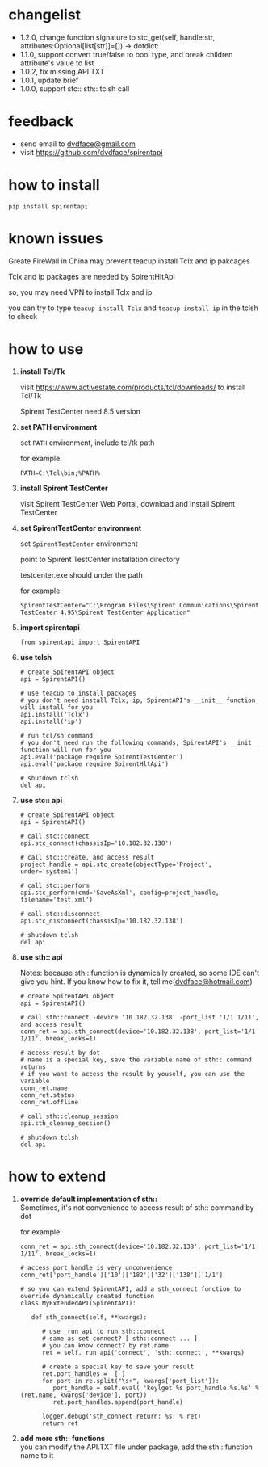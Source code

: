 # changelist
* 1.2.0,  change function signature to stc_get(self, handle:str, attributes:Optional[list[str]]=[]) -> dotdict:
* 1.1.0,  support convert true/false to bool type, and break children attribute's value to list
* 1.0.2,  fix missing API.TXT
* 1.0.1,  update brief
* 1.0.0,  support stc:: sth:: tclsh call

# feedback
* send email to dvdface@gmail.com
* visit https://github.com/dvdface/spirentapi

# how to install
`pip install spirentapi`

# known issues

Greate FireWall in China may prevent teacup install Tclx and ip pakcages<br/>

Tclx and ip packages are needed by SpirentHltApi<br/>

so, you may need VPN to install Tclx and ip<br/>

you can try to type `teacup install Tclx` and `teacup install ip` in the tclsh to check<br/>

# how to use
1. **install Tcl/Tk<br/>**
   
   visit https://www.activestate.com/products/tcl/downloads/  to install Tcl/Tk<br/>

   Spirent TestCenter need 8.5 version<br/>
2. **set PATH environment<br/>**

   set `PATH` environment, include tcl/tk path <br/>

   for example:<br/>

   `PATH=C:\Tcl\bin;%PATH%`<br/>
3. **install Spirent TestCenter<br/>**

   visit Spirent TestCenter Web Portal, download and install Spirent TestCenter<br/>
4. **set SpirentTestCenter environment<br/>**

   set `SpirentTestCenter` environment<br/>

   point to Spirent TestCenter installation directory<br/>

   testcenter.exe should under the path<br/>

   for example:<br/>

      `SpirentTestCenter="C:\Program Files\Spirent Communications\Spirent TestCenter 4.95\Spirent TestCenter Application"`<br/>
5. **import spirentapi**
    ```
    from spirentapi import SpirentAPI
    ```
6. **use tclsh**
    ```
    # create SpirentAPI object
    api = SpirentAPI()
    
    # use teacup to install packages
    # you don't need install Tclx, ip, SpirentAPI's __init__ function will install for you
    api.install('Tclx') 
    api.install('ip')

    # run tcl/sh command
    # you don't need run the following commands, SpirentAPI's __init__ function will run for you
    api.eval('package require SpirentTestCenter')
    api.eval('package require SpirentHltApi')

    # shutdown tclsh
    del api
    ```
7. **use stc:: api**
    ```
    # create SpirentAPI object
    api = SpirentAPI()

    # call stc::connect
    api.stc_connect(chassisIp='10.182.32.138')
    
    # call stc::create, and access result
    project_handle = api.stc_create(objectType='Project', under='system1')
    
    # call stc::perform
    api.stc_perform(cmd='SaveAsXml', config=project_handle, filename='test.xml')
    
    # call stc::disconnect
    api.stc_disconnect(chassisIp='10.182.32.138')

    # shutdown tclsh
    del api
    ```
8. **use sth:: api**
   
   Notes: because sth:: function is dynamically created, so some IDE can't give you hint. If you know how to fix it, tell me(dvdface@hotmail.com)
    ```
    # create SpirentAPI object
    api = SpirentAPI()

    # call sth::connect -device '10.182.32.138' -port_list '1/1 1/11', and access result
    conn_ret = api.sth_connect(device='10.182.32.138', port_list='1/1 1/11', break_locks=1)
    
    # access result by dot
    # name is a special key, save the variable name of sth:: command returns
    # if you want to access the result by youself, you can use the variable
    conn_ret.name
    conn_ret.status
    conn_ret.offline
    
    # call sth::cleanup_session
    api.sth_cleanup_session()

    # shutdown tclsh
    del api
    ```
# how to extend
1. **override default implementation of sth::**<br/>
   Sometimes, it's not convenience to access result of sth:: command by dot<br/>

   for example:<br/>

   ```
   conn_ret = api.sth_connect(device='10.182.32.138', port_list='1/1 1/11', break_locks=1)

   # access port handle is very unconvenience
   conn_ret['port_handle']['10']['182']['32']['138']['1/1']

   # so you can extend SpirentAPI, add a sth_connect function to override dynamically created function
   class MyExtendedAPI(SpirentAPI):

      def sth_connect(self, **kwargs):

         # use _run_api to run sth::connect
         # same as set connect? [ sth::connect ... ]
         # you can know connect? by ret.name
         ret = self._run_api('connect', 'sth::connect', **kwargs)

         # create a special key to save your result
         ret.port_handles =  [ ]
         for port in re.split("\s+", kwargs['port_list']):
            port_handle = self.eval( 'keylget %s port_handle.%s.%s' % (ret.name, kwargs['device'], port))
            ret.port_handles.append(port_handle)
         
         logger.debug('sth_connect return: %s' % ret)
         return ret
   ```
2. **add more sth:: functions**<br/>
	you can modify the API.TXT file under package, add the sth:: function name to it<br/>